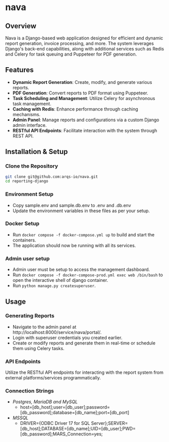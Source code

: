 # nava

## Overview

Nava is a Django-based web application designed for efficient and dynamic report generation, invoice processing, and more. The system leverages Django's back-end capabilities, along with additional services such as Redis and Celery for task queuing and Puppeteer for PDF generation.

## Features

- **Dynamic Report Generation**: Create, modify, and generate various reports.
- **PDF Generation**: Convert reports to PDF format using Puppeteer.
- **Task Scheduling and Management**: Utilize Celery for asynchronous task management.
- **Caching with Redis**: Enhance performance through caching mechanisms.
- **Admin Panel**: Manage reports and configurations via a custom Django admin interface.
- **RESTful API Endpoints**: Facilitate interaction with the system through REST API.


## Installation & Setup
### Clone the Repository
   ```bash
   git clone git@github.com:arqs-io/nava.git
   cd reporting-django
   ```
### Environment Setup
   - Copy sample.env and sample.db.env to .env and .db.env
   - Update the environment variables in these files as per your setup.
### Docker Setup
   - Run `docker compose -f docker-compose.yml up` to build and start the containers.
   - The application should now be running with all its services.
### Admin user setup
   - Admin user must be setup to access the management dashboard.
   - Run `docker compose -f docker-compose-prod.yml exec web /bin/bash` to open the interactive shell of django container.
   - Run `python manage.py createsuperuser`.
  

## Usage

### Generating Reports
- Navigate to the admin panel at http://localhost:8000/service/nava/portal/.
- Login with superuser credentials you created earlier.
- Create or modify reports and generate them in real-time or schedule them using Celery tasks.

### API Endpoints
Utilize the RESTful API endpoints for interacting with the report system from external platforms/services programmatically.

### Connection Strings
- *Postgres, MariaDB and MySQL* 
   - host=[db_host];user=[db_user];password=[db_password];database=[db_name];port=[db_port]
- *MSSQL*
   - DRIVER={ODBC Driver 17 for SQL Server};SERVER=[db_host];DATABASE=[db_name];UID=[db_user];PWD=[db_password];MARS_Connection=yes;
